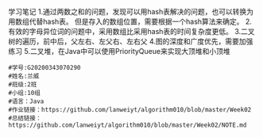 学习笔记
    1.通过两数之和的问题，发现可以用hash表解决的问题，也可以转换为用数组代替hash表。
但是存入的数组位置，需要根据一个hash算法来确定。
    2.有效的字母异位词的问题中，采用数组比采用hash表的时间复杂度更低。
    3.二叉树的遍历，前中后，父左右、左父右、左右父
    4.图的深度和广度优先，需要加强练习
    5.二叉堆，在Java中可以使用PriorityQueue来实现大顶堆和小顶堆
    
    
    #学号:G20200343070290
    #姓名:兰威
    #班级:2班
    #小组:10组
    #语言：Java
    #作业链接：https://github.com/lanweiyt/algorithm010/blob/master/Week02
    #总结链接：https://github.com/lanweiyt/algorithm010/blob/master/Week02/NOTE.md
